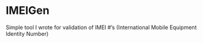 # IMEIGen
Simple tool I wrote for validation of IMEI #’s (International Mobile Equipment Identity Number)

